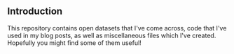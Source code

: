 ## Introduction

This repository contains open datasets that I've come across, code that I've used in my blog posts, as well as miscellaneous files which I've created. Hopefully you might find some of them useful!  
